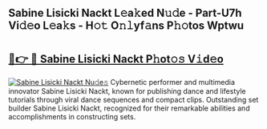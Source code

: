 ## Sabine Lisicki Nackt L𝚎a𝚔ed N𝚞𝚍e - Part-U7h Vi𝚍𝚎o L𝚎a𝚔s - H𝚘𝚝 O𝚗𝚕yf𝚊ns P𝚑𝚘tos Wptwu

# <h2><a href="http://kfalg2c.oniu.top/?m=Sabine+Lisicki+Nackt">🔗👉 🔴 Sabine Lisicki Nackt P𝚑ot𝚘𝚜 V𝚒d𝚎o</a></h2>

[![Sabine Lisicki Nackt Nu𝚍e𝚜](https://i.imgur.com/0qMVB7G.gif)](http://kfalg2c.oniu.top/?m=Sabine+Lisicki+Nackt)
Cybernetic performer and multimedia innovator Sabine Lisicki Nackt, known for publishing dance and lifestyle tutorials through viral dance sequences and compact clips. Outstanding set builder Sabine Lisicki Nackt, recognized for their remarkable abilities and accomplishments in constructing sets.  
